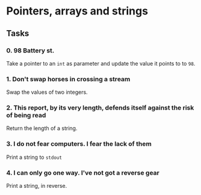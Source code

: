 # Pointers, arrays and strings

## Tasks

### 0. 98 Battery st.
Take a pointer to an `int` as parameter and update the value it points to to `98`.

### 1. Don't swap horses in crossing a stream
Swap the values of two integers.

### 2. This report, by its very length, defends itself against the risk of being read
Return the length of a string.

### 3. I do not fear computers. I fear the lack of them
Print a string to `stdout`

### 4. I can only go one way. I've not got a reverse gear
Print a string, in reverse.

